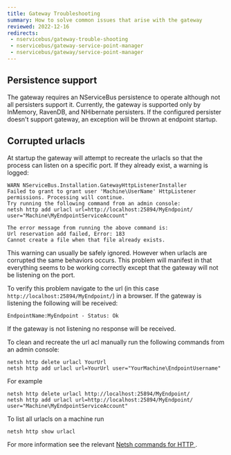 ```yaml
---
title: Gateway Troubleshooting
summary: How to solve common issues that arise with the gateway
reviewed: 2022-12-16
redirects:
 - nservicebus/gateway-trouble-shooting
 - nservicebus/gateway-service-point-manager
 - nservicebus/gateway/service-point-manager
---
```


## Persistence support

The gateway requires an NServiceBus persistence to operate although not all persisters support it. Currently, the gateway is supported only by InMemory, RavenDB, and NHibernate persisters. If the configured persister doesn't support gateway, an exception will be thrown at endpoint startup.


## Corrupted urlacls

At startup the gateway will attempt to recreate the urlacls so that the process can listen on a specific port. If they already exist, a warning is logged:

```
WARN NServiceBus.Installation.GatewayHttpListenerInstaller
Failed to grant to grant user 'Machine\UserName' HttpListener permissions. Processing will continue.
Try running the following command from an admin console:
netsh http add urlacl url=http://localhost:25894/MyEndpoint/ user="Machine\MyEndpointServiceAccount"

The error message from running the above command is:
Url reservation add failed, Error: 183
Cannot create a file when that file already exists.
```

This warning can usually be safely ignored. However when urlacls are corrupted the same behaviors occurs. This problem will manifest in that everything seems to be working correctly except that the gateway will not be listening on the port.

To verify this problem navigate to the url (in this case `http://localhost:25894/MyEndpoint/`) in a browser. If the gateway is listening the following will be received:

```
EndpointName:MyEndpoint - Status: Ok
```

If the gateway is not listening no response will be received.

To clean and recreate the url acl manually run the following commands from an admin console:

```shell
netsh http delete urlacl YourUrl
netsh http add urlacl url=YourUrl user="YourMachine\EndpointUsername"
```

For example

```shell
netsh http delete urlacl http://localhost:25894/MyEndpoint/
netsh http add urlacl url=http://localhost:25894/MyEndpoint/ user="Machine\MyEndpointServiceAccount"
```

To list all urlacls on a machine run

```shell
netsh http show urlacl
```

For more information see the relevant [Netsh commands for HTTP
](https://msdn.microsoft.com/en-us/library/windows/desktop/cc307236).
